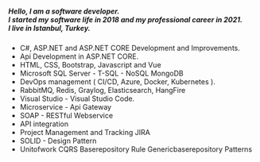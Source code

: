 <div>
<h5>Hello, I am a software developer.<br>
I started my software life in 2018 and my professional career in 2021.<br>
I live in Istanbul, Turkey.</h5>
  <ul>
  <li>C#, ASP.NET and ASP.NET CORE Development and Improvements.</li>
  <li>Api Development in ASP.NET CORE.</li>  
  <li>HTML, CSS, Bootstrap, Javascript and Vue</li>
  <li>Microsoft SQL Server - T-SQL - NoSQL MongoDB</li> 
  <li>DevOps management ( CI/CD, Azure, Docker, Kubernetes ). </li>
  <li>RabbitMQ, Redis, Graylog, Elasticsearch, HangFire</li>  
  <li>Visual Studio - Visual Studio Code.</li> 
  <li>Microservice - Api Gateway</li>  
  <li>SOAP - RESTful Webservice</li>
  <li>API integration</li>
  <li>Project Management and Tracking JIRA</li>
  <li>SOLID - Design Pattern</li>
  <li>Unitofwork CQRS Baserepository Rule Genericbaserepository Patterns</li>
  </ul>
</div>
